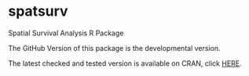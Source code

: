 spatsurv
========

Spatial Survival Analysis R Package

The GitHub Version of this package is the developmental version. 

The latest checked and tested version is available on CRAN, click <a href="http://cran.r-project.org/web/packages/spatsurv/index.html">HERE</a>.
